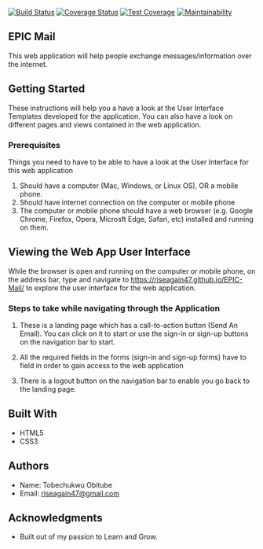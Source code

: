 [![Build Status](https://travis-ci.org/riseagain47/EPIC-Mail.svg?branch=develop)](https://travis-ci.org/riseagain47/EPIC-Mail)
[![Coverage Status](https://coveralls.io/repos/github/riseagain47/EPIC-Mail/badge.svg)](https://coveralls.io/github/riseagain47/EPIC-Mail)
[![Test Coverage](https://api.codeclimate.com/v1/badges/c435620777c2a71ab730/test_coverage)](https://codeclimate.com/github/riseagain47/EPIC-Mail/test_coverage)
[![Maintainability](https://api.codeclimate.com/v1/badges/c435620777c2a71ab730/maintainability)](https://codeclimate.com/github/riseagain47/EPIC-Mail/maintainability)

## EPIC Mail

This web application will help people exchange
messages/information over the internet.

## Getting Started

These instructions will help you a have a look at the User Interface Templates developed for the application. You can also have a look on different pages and views contained in the web application.

### Prerequisites

Things you need to have to be able to have a look at the User Interface for this web application

1. Should have a computer (Mac, Windows, or Linux OS), OR a mobile phone.
2. Should have internet connection on the computer or mobile phone
3. The computer or mobile phone should have a web browser (e.g. Google Chrome, Firefox, Opera, Microsft Edge, Safari, etc) installed and running on them.


## Viewing the Web App User Interface

While the browser is open and running on the computer or mobile phone, on the address bar, type and navigate to https://riseagain47.github.io/EPIC-Mail/ to explore the user interface for the web application.

### Steps to take while navigating through the Application

1. These is a landing page which has a call-to-action button (Send An Email). You can click on it to start or use the sign-in or sign-up buttons on the navigation bar to start.
2. All the required fields in the forms (sign-in and sign-up forms) have to field in order to gain access to the web application

3. There is a logout button on the navigation bar to enable you go back to the landing page.

## Built With

* HTML5
* CSS3


## Authors

* Name: Tobechukwu Obitube
* Email: riseagain47@gmail.com


## Acknowledgments

* Built out of my passion to Learn and Grow.
